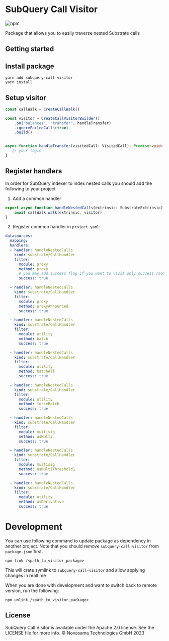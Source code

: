# SubQuery Call Visitor

![npm](https://img.shields.io/npm/v/subquery-call-visitor)

Package that allows you to easily traverse nested Substrate calls

## Getting started

## Install package
``` shell
yarn add subquery-call-visitor
yarn install
```

## Setup visitor

```typescript
const callWalk = CreateCallWalk()

const visitor = CreateCallVisitorBuilder()
    .on("balances", "transfer", handleTransfer)
    .ignoreFailedCalls(true)
    .build()


async function handleTransfer(visitedCall: VisitedCall): Promise<void> {
   // your logic
}
```

## Register handlers

In order for SubQuery indexer to index nested calls you should add the following
to your project

1. Add a common handler

```typescript
export async function handleNestedCalls(extrinsic: SubstrateExtrinsic): Promise<void> {
    await callWalk.walk(extrinsic, visitor)
}
```

2. Register common handler in `project.yaml`:

```yaml
datasources:
  mapping:
  handlers:
  - handler: handleNestedCalls
    kind: substrate/CallHandler
    filter:
      module: proxy
      method: proxy
      # you may add success flag if you want to visit only success root extrinsics
      success: true 

  - handler: handleNestedCalls
    kind: substrate/CallHandler
    filter:
      module: proxy
      method: proxyAnnounced
      success: true

  - handler: handleNestedCalls
    kind: substrate/CallHandler
    filter:
      module: utility
      method: batch
      success: true

  - handler: handleNestedCalls
    kind: substrate/CallHandler
    filter:
      module: utility
      method: batchAll
      success: true

  - handler: handleNestedCalls
    kind: substrate/CallHandler
    filter:
      module: utility
      method: forceBatch
      success: true

  - handler: handleNestedCalls
    kind: substrate/CallHandler
    filter:
      module: multisig
      method: asMulti
      success: true

  - handler: handleNestedCalls
    kind: substrate/CallHandler
    filter:
      module: multisig
      method: asMultiThreshold1
      success: true

  - handler: handleNestedCalls
    kind: substrate/CallHandler
    filter:
      module: utility
      method: asDerivative
      success: true
```

# Development

You can use following command to update package as dependency in another project.
Note that you should remove `subquery-call-visitor` from `package.json` first.
```shell
npm link /<path_to_visitor_package>
```

This will crete symlink to `subquery-call-visitor` and allow applying changes in realtime

When you are done with development and want to switch back to remote version, run the following:
``` shell
npm unlink /<path_to_visitor_package>
```

## License
SubQuery Call Visitor is available under the Apache 2.0 license. See the LICENSE file for more info.
© Novasama Technologies GmbH 2023
